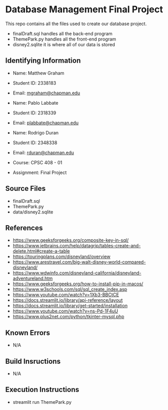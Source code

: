 # Database Management Final Project


This repo contains all the files used to create our database project.

* finalDraft.sql handles all the back-end program
* ThemePark.py handles all the front-end program
* disney2.sqlite it is where all of our data is stored


## Identifying Information

* Name: Matthew Graham
* Student ID: 2338183
* Email: mgraham@chapman.edu

* Name: Pablo Labbate
* Student ID: 2318339
* Email: plabbate@chapman.edu

* Name: Rodrigo Duran
* Student ID: 2348338
* Email: rduran@chapman.edu
* Course: CPSC 408 - 01
* Assignment: Final Project



## Source Files

* finalDraft.sql
* ThemePark.py
* data/disney2.sqlite

## References

* https://www.geeksforgeeks.org/composite-key-in-sql/
* https://www.jetbrains.com/help/datagrip/tables-create-and-delete.html#create-a-table
* https://touringplans.com/disneyland/overview
* https://www.arestravel.com/big-walt-disney-world-compared-disneyland/
* https://www.wdwinfo.com/disneyland-california/disneyland-adventureland.htm
* https://www.geeksforgeeks.org/how-to-install-pip-in-macos/
* https://www.w3schools.com/sql/sql_create_index.asp
* https://www.youtube.com/watch?v=1Xb3-BBCtCE
* https://docs.streamlit.io/library/api-reference/layout 
* https://docs.streamlit.io/library/get-started/installation
* https://www.youtube.com/watch?v=ns-Pd-1F4uU
* https://www.plus2net.com/python/tkinter-mysql.php

## Known Errors

* N/A

## Build Insructions

* N/A

## Execution Instructions

* streamlit run ThemePark.py
